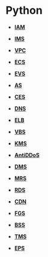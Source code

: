 # Python<a name="sdk_12_0000"></a>

-   **[IAM](Python-IAM.md)**  

-   **[IMS](Python-IMS.md)**  

-   **[VPC](Python-VPC.md)**  

-   **[ECS](Python-ECS.md)**  

-   **[EVS](Python-EVS.md)**  

-   **[AS](Python-AS.md)**  

-   **[CES](Python-CES.md)**  

-   **[DNS](Python-DNS.md)**  

-   **[ELB](Python-ELB.md)**  

-   **[VBS](Python-VBS.md)**  

-   **[KMS](Python-KMS.md)**  

-   **[AntiDDoS](Python-AntiDDoS.md)**  

-   **[DMS](Python-DMS.md)**  

-   **[MRS](Python-MRS.md)**  

-   **[RDS](Python-RDS.md)**  

-   **[CDN](Python-CDN.md)**  

-   **[FGS](Python-FGS.md)**  

-   **[BSS](Python-BSS.md)**  

-   **[TMS](Python-TMS.md)**  

-   **[EPS](Python-EPS.md)**  


